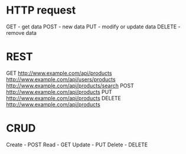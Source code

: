 # HTTP request 

GET - get data
POST - new data
PUT - modify or update data
DELETE - remove data

# REST

GET
http://www.example.com/api/products
http://www.example.com/api/users/products
http://www.example.com/api/products/search
POST
http://www.example.com/api/products
PUT
http://www.example.com/api/products
DELETE
http://www.example.com/api/products

# CRUD
Create - POST
Read - GET
Update - PUT 
Delete - DELETE